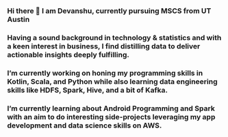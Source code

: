 ### Hi there 👋 I am Devanshu, currently pursuing MSCS from UT Austin
### Having a sound background in technology & statistics and with a keen interest in business, I find distilling data to deliver actionable insights deeply fulfilling.
### I’m currently working on honing my programming skills in Kotlin, Scala, and Python while also learning data engineering skills like HDFS, Spark, Hive, and a bit of Kafka.
### I’m currently learning about Android Programming and Spark with an aim to do interesting side-projects leveraging my app development and data science skills on AWS.

<!--
**DEVANSHUK97/DEVANSHUK97** is a ✨ _special_ ✨ repository because its `README.md` (this file) appears on your GitHub profile.

Here are some ideas to get you started:

- 🔭 I’m currently working on ...
- 🌱 I’m currently learning ...
- 👯 I’m looking to collaborate on ...
- 🤔 I’m looking for help with ...
- 💬 Ask me about ...
- 📫 How to reach me: ...
- 😄 Pronouns: ...
- ⚡ Fun fact: ...
-->
